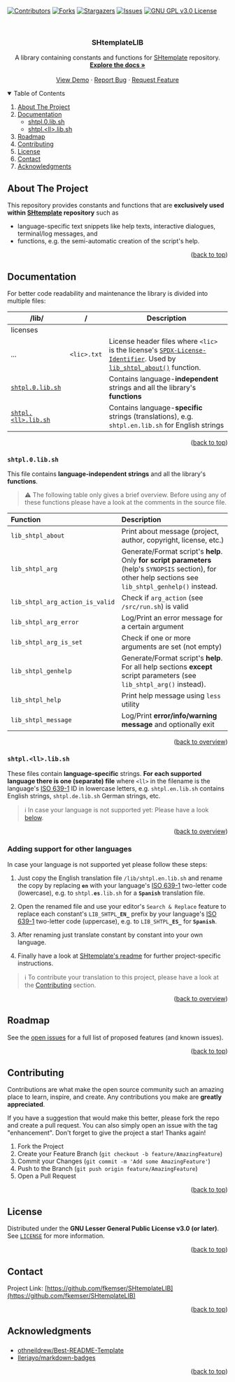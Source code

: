 <!-- Improved compatibility of back to top link: See: https://github.com/othneildrew/Best-README-Template/pull/73 -->
<a name="readme-top"></a>
<!--
*** Thanks for checking out the Best-README-Template. If you have a suggestion
*** that would make this better, please fork the repo and create a pull request
*** or simply open an issue with the tag "enhancement".
*** Don't forget to give the project a star!
*** Thanks again! Now go create something AMAZING! :D
-->



<!-- PROJECT SHIELDS -->
<!--
*** I'm using markdown "reference style" links for readability.
*** Reference links are enclosed in brackets [ ] instead of parentheses ( ).
*** See the bottom of this document for the declaration of the reference variables
*** for contributors-url, forks-url, etc. This is an optional, concise syntax you may use.
*** https://www.markdownguide.org/basic-syntax/#reference-style-links
-->
[![Contributors][contributors-shield]][contributors-url]
[![Forks][forks-shield]][forks-url]
[![Stargazers][stars-shield]][stars-url]
[![Issues][issues-shield]][issues-url]
[![GNU GPL v3.0 License][license-shield]][license-url]
<!-- [![LinkedIn][linkedin-shield]][linkedin-url] -->



<!-- PROJECT LOGO -->
<br />
<div align="center">
  <!-- <a href="https://github.com/fkemser/SHtemplateLIB">
    <img src="images/logo.png" alt="Logo" width="80" height="80">
  </a> -->

<h3 align="center">SHtemplateLIB</h3>

  <p align="center">
    A library containing constants and functions for <a href="https://github.com/fkemser/SHtemplate">SHtemplate</a> repository.
    <br />
    <a href="https://github.com/fkemser/SHtemplateLIB"><strong>Explore the docs »</strong></a>
    <br />
    <br />
    <a href="https://github.com/fkemser/SHtemplateLIB">View Demo</a>
    ·
    <a href="https://github.com/fkemser/SHtemplateLIB/issues">Report Bug</a>
    ·
    <a href="https://github.com/fkemser/SHtemplateLIB/issues">Request Feature</a>
  </p>
</div>



<!-- TABLE OF CONTENTS -->
<details open>
  <summary>Table of Contents</summary>
  <ol>
    <li><a href="#about-the-project">About The Project</a></li>
    <li>
      <a href="#documentation">Documentation</a>
      <ul>
        <li><a href="#shtpl0libsh">shtpl.0.lib.sh</a></li>
        <li><a href="#shtpllllibsh">shtpl.&ltll&gt.lib.sh</a></li>
      </ul>
    </li>
    <li><a href="#roadmap">Roadmap</a></li>
    <li><a href="#contributing">Contributing</a></li>
    <li><a href="#license">License</a></li>
    <li><a href="#contact">Contact</a></li>
    <li><a href="#acknowledgments">Acknowledgments</a></li>
  </ol>
</details>



<!-- ABOUT THE PROJECT -->
## About The Project

This repository provides constants and functions that are **exclusively used within [SHtemplate][SHtemplate-url] repository** such as

* language-specific text snippets like help texts, interactive dialogues, terminal/log messages, and
* functions, e.g. the semi-automatic creation of the script's help.

<p align="right">(<a href="#readme-top">back to top</a>)</p>



<!-- DOCUMENTATION -->
## Documentation

For better code readability and maintenance the library is divided into multiple files:

| /lib/                                | /           | Description                                                                              |
|--------------------------------------|-------------|------------------------------------------------------------------------------------------|
| licenses                             |             |                                                                                          |
| ...                                  | `<lic>.txt` | License header files where `<lic>` is the license's [`SPDX-License-Identifier`][SPDX-License-List]. Used by [`lib_shtpl_about()`](#shtpl0libsh) function.                                                                                                                                       |
| [`shtpl.0.lib.sh`](#shtpl0libsh)     |             | Contains language-**independent** strings and all the library's **functions**            |
| [`shtpl.<ll>.lib.sh`](#shtpllllibsh) |             | Contains language-**specific** strings (translations), e.g. `shtpl.en.lib.sh` for English strings |

<p align="right">(<a href="#readme-top">back to top</a>)</p>


<!-- /lib/shtpl.0.lib.sh -->
### `shtpl.0.lib.sh`
This file contains **language-independent strings** and all the library's **functions**.

> :warning: The following table only gives a brief overview. Before using any of these functions please have a look at the comments in the source file.

Function | Description
:--- | :---
`lib_shtpl_about`       | Print about message (project, author, copyright, license, etc.)
`lib_shtpl_arg`         | Generate/Format script's **help**. Only **for script parameters** (help's `SYNOPSIS` section), for other help sections see `lib_shtpl_genhelp()` instead.
`lib_shtpl_arg_action_is_valid` | Check if `arg_action` (see `/src/run.sh`) is valid
`lib_shtpl_arg_error`   | Log/Print an error message for a certain argument
`lib_shtpl_arg_is_set`  | Check if one or more arguments are set (not empty)
`lib_shtpl_genhelp`     | Generate/Format script's **help**. For all help sections **except** script parameters (see `lib_shtpl_arg()` instead).
`lib_shtpl_help`        | Print help message using `less` utility
`lib_shtpl_message`     | Log/Print **error/info/warning message** and optionally exit

<p align="right">(<a href="#documentation">back to overview</a>)</p>


<!-- /lib/shtpl.<ll>.lib.sh -->
### `shtpl.<ll>.lib.sh`
These files contain **language-specific** strings. **For each supported language there is one (separate) file** where `<ll>` in the filename is the language's [ISO 639-1][iso639-1-url] ID in lowercase letters, e.g. `shtpl.en.lib.sh` contains English strings, `shtpl.de.lib.sh` German strings, etc.

> :information_source: In case your language is not supported yet: Please have a look [below](#adding-support-for-other-languages).

<p align="right">(<a href="#documentation">back to overview</a>)</p>


### Adding support for other languages
In case your language is not supported yet please follow these steps:

1. Just copy the English translation file `/lib/shtpl.en.lib.sh` and rename the copy by replacing **`en`** with your language's [ISO 639-1][iso639-1-url] two-letter code (lowercase), e.g. to `shtpl.`**`es`**`.lib.sh` for a **`Spanish`** translation file.

2. Open the renamed file and use your editor's `Search & Replace` feature to replace each constant's `LIB_SHTPL`**`_EN_`** prefix by your language's [ISO 639-1][iso639-1-url] two-letter code (uppercase), e.g. to `LIB_SHTPL`**`_ES_`** for **`Spanish`**.

3. After renaming just translate constant by constant into your own language.

4. Finally have a look at [SHtemplate's readme](https://github.com/fkemser/SHtemplate#adding-support-for-other-languages) for further project-specific instructions.

> :information_source: To contribute your translation to this project, please have a look at the [Contributing](#contributing) section.

<p align="right">(<a href="#documentation">back to overview</a>)</p>



<!-- ROADMAP -->
## Roadmap

See the [open issues](https://github.com/fkemser/SHtemplateLIB/issues) for a full list of proposed features (and known issues).

<p align="right">(<a href="#readme-top">back to top</a>)</p>



<!-- CONTRIBUTING -->
## Contributing

Contributions are what make the open source community such an amazing place to learn, inspire, and create. Any contributions you make are **greatly appreciated**.

If you have a suggestion that would make this better, please fork the repo and create a pull request. You can also simply open an issue with the tag "enhancement".
Don't forget to give the project a star! Thanks again!

1. Fork the Project
2. Create your Feature Branch (`git checkout -b feature/AmazingFeature`)
3. Commit your Changes (`git commit -m 'Add some AmazingFeature'`)
4. Push to the Branch (`git push origin feature/AmazingFeature`)
5. Open a Pull Request

<p align="right">(<a href="#readme-top">back to top</a>)</p>



<!-- LICENSE -->
## License

Distributed under the **GNU Lesser General Public License v3.0 (or later)**. See [`LICENSE`][license-url] for more information.

<p align="right">(<a href="#readme-top">back to top</a>)</p>



<!-- CONTACT -->
## Contact

Project Link: [https://github.com/fkemser/SHtemplateLIB](https://github.com/fkemser/SHtemplateLIB)

<p align="right">(<a href="#readme-top">back to top</a>)</p>



<!-- ACKNOWLEDGMENTS -->
## Acknowledgments
###
* [othneildrew/Best-README-Template](https://github.com/othneildrew/Best-README-Template)
* [Ileriayo/markdown-badges](https://github.com/Ileriayo/markdown-badges)

<p align="right">(<a href="#readme-top">back to top</a>)</p>



<!-- MARKDOWN LINKS & IMAGES -->
<!-- https://www.markdownguide.org/basic-syntax/#reference-style-links -->
[contributors-shield]: https://img.shields.io/github/contributors/fkemser/SHtemplateLIB.svg?style=for-the-badge
[contributors-url]: https://github.com/fkemser/SHtemplateLIB/graphs/contributors
[forks-shield]: https://img.shields.io/github/forks/fkemser/SHtemplateLIB.svg?style=for-the-badge
[forks-url]: https://github.com/fkemser/SHtemplateLIB/network/members
[stars-shield]: https://img.shields.io/github/stars/fkemser/SHtemplateLIB.svg?style=for-the-badge
[stars-url]: https://github.com/fkemser/SHtemplateLIB/stargazers
[issues-shield]: https://img.shields.io/github/issues/fkemser/SHtemplateLIB.svg?style=for-the-badge
[issues-url]: https://github.com/fkemser/SHtemplateLIB/issues
[license-shield]: https://img.shields.io/github/license/fkemser/SHtemplateLIB.svg?style=for-the-badge
[license-url]: https://github.com/fkemser/SHtemplateLIB/blob/main/LICENSE
[linkedin-shield]: https://img.shields.io/badge/-LinkedIn-black.svg?style=for-the-badge&logo=linkedin&colorB=555
[linkedin-url]: https://linkedin.com/in/linkedin_username

[SHtemplate-url]: https://github.com/fkemser/SHtemplate

[iso639-1-url]: https://en.wikipedia.org/wiki/List_of_ISO_639-1_codes
[SPDX-License-List]: https://spdx.org/licenses/

[LaTeX-shield]: https://img.shields.io/badge/latex-%23008080.svg?style=for-the-badge&logo=latex&logoColor=white
[LaTeX-url]: https://www.latex-project.org/
[Shell Script-shield]: https://img.shields.io/badge/shell_script-%23121011.svg?style=for-the-badge&logo=gnu-bash&logoColor=white
[Shell Script-url]: https://pubs.opengroup.org/onlinepubs/9699919799/